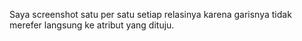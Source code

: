 Saya screenshot satu per satu setiap relasinya karena garisnya tidak merefer langsung ke atribut yang dituju.